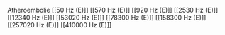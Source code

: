 Atheroembolie
[[50 Hz (E)]]
[[570 Hz (E)]]
[[920 Hz (E)]]
[[2530 Hz (E)]]
[[12340 Hz (E)]]
[[53020 Hz (E)]]
[[78300 Hz (E)]]
[[158300 Hz (E)]]
[[257020 Hz (E)]]
[[410000 Hz (E)]]